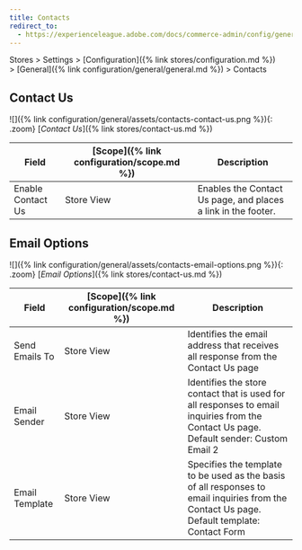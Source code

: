 ```yaml
---
title: Contacts
redirect_to:
  - https://experienceleague.adobe.com/docs/commerce-admin/config/general/contacts.html
---
```


Stores > Settings > [Configuration]({% link stores/configuration.md %}) > [General]({% link configuration/general/general.md %}) > Contacts

## Contact Us

![]({% link configuration/general/assets/contacts-contact-us.png %}){: .zoom}
[_Contact Us_]({% link stores/contact-us.md %})

|Field|[Scope]({% link configuration/scope.md %})|Description|
|--- |--- |--- |
|Enable Contact Us|Store View|Enables the Contact Us page, and places a link in the footer.|

## Email Options

![]({% link configuration/general/assets/contacts-email-options.png %}){: .zoom}
[_Email Options_]({% link stores/contact-us.md %})

|Field|[Scope]({% link configuration/scope.md %})|Description|
|--- |--- |--- |
|Send Emails To|Store View|Identifies the email address that receives all response from the Contact Us page|
|Email Sender|Store View|Identifies the store contact that is used for all responses to email inquiries from the Contact Us page. Default sender: Custom Email 2|
|Email Template|Store View|Specifies the template to be used as the basis of all responses to email inquiries from the Contact Us page. Default template: Contact Form|

